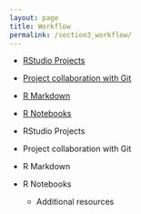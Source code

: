 ```yaml
---
layout: page
title: Workflow
permalink: /section3_workflow/
---
```


- [RStudio Projects](http://afit-r.github.io/r_projects/)
- [Project collaboration with Git](http://afit-r.github.io/r_git/)
- [R Markdown](http://afit-r.github.io/r_markdown/)
- [R Notebooks](http://afit-r.github.io/r_notebook/)

- RStudio Projects
- Project collaboration with Git
- R Markdown
- R Notebooks
  - Additional resources
